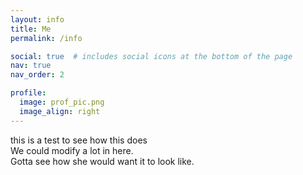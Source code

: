 ```yaml
---
layout: info
title: Me
permalink: /info

social: true  # includes social icons at the bottom of the page
nav: true
nav_order: 2

profile:
  image: prof_pic.png
  image_align: right
---
```

this is a test to see how this does <br>
We could modify a lot in here. <br>
 Gotta see how she would want it to look like.
